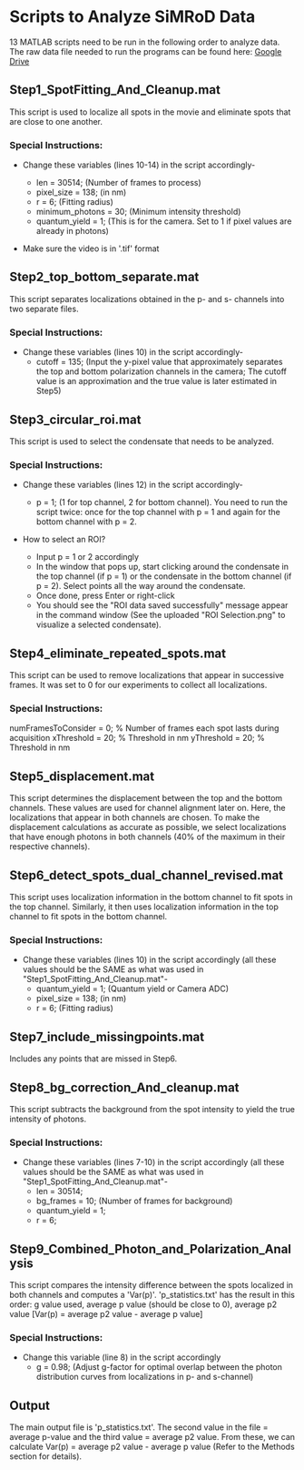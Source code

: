 # Scripts to Analyze SiMRoD Data
13 MATLAB scripts need to be run in the following order to analyze data. The raw data file needed to run the programs can be found here: [Google Drive](https://drive.google.com/file/d/1IUSJwpMGk_dcX42QlKU_NMDPEnKeyILp/view?usp=drive_link)

## Step1_SpotFitting_And_Cleanup.mat
This script is used to localize all spots in the movie and eliminate spots that are close to one another.

### Special Instructions: 
- Change these variables (lines 10-14) in the script accordingly- 
  - len = 30514;                        (Number of frames to process)
  - pixel_size = 138;                   (in nm)
  - r = 6;                              (Fitting radius)
  - minimum_photons = 30;               (Minimum intensity threshold)
  - quantum_yield = 1;                  (This is for the camera. Set to 1 if pixel values are already in photons)

 - Make sure the video is in '.tif' format

## Step2_top_bottom_separate.mat
This script separates localizations obtained in the p- and s- channels into two separate files. 

### Special Instructions: 
- Change these variables (lines 10) in the script accordingly- 
  - cutoff = 135; (Input the y-pixel value that approximately separates the top and bottom polarization channels in the camera; The cutoff value is an approximation and the true value is later estimated in Step5)

## Step3_circular_roi.mat
This script is used to select the condensate that needs to be analyzed.

### Special Instructions: 
- Change these variables (lines 12) in the script accordingly- 
  - p = 1;  (1 for top channel, 2 for bottom channel). You need to run the script twice: once for the top channel with p = 1 and again for the bottom channel with p = 2.
 
- How to select an ROI?
  - Input p = 1 or 2 accordingly
  - In the window that pops up, start clicking around the condensate in the top channel (if p = 1) or the condensate in the bottom channel (if p = 2). Select points all the way around the condensate.
  - Once done, press Enter or right-click
  - You should see the "ROI data saved successfully" message appear in the command window
 (See the uploaded "ROI Selection.png" to visualize a selected condensate).
    

## Step4_eliminate_repeated_spots.mat
This script can be used to remove localizations that appear in successive frames. It was set to 0 for our experiments to collect all localizations. 

### Special Instructions: 
numFramesToConsider = 0; % Number of frames each spot lasts during acquisition
xThreshold = 20; % Threshold in nm
yThreshold = 20; % Threshold in nm

## Step5_displacement.mat
This script determines the displacement between the top and the bottom channels. These values are used for channel alignment later on. Here, the localizations that appear in both channels are chosen. To make the displacement calculations as accurate as possible, we select localizations that have enough photons in both channels (40% of the maximum in their respective channels). 

## Step6_detect_spots_dual_channel_revised.mat
This script uses localization information in the bottom channel to fit spots in the top channel. Similarly, it then uses localization information in the 
top channel to fit spots in the bottom channel.

### Special Instructions: 
- Change these variables (lines 10) in the script accordingly (all these values should be the SAME as what was used in "Step1_SpotFitting_And_Cleanup.mat"-
  - quantum_yield = 1; (Quantum yield or Camera ADC)
  - pixel_size = 138;  (in nm)
  - r = 6;             (Fitting radius)

## Step7_include_missingpoints.mat
Includes any points that are missed in Step6. 

## Step8_bg_correction_And_cleanup.mat
This script subtracts the background from the spot intensity to yield the true intensity of photons. 

### Special Instructions: 
- Change these variables (lines 7-10) in the script accordingly (all these values should be the SAME as what was used in "Step1_SpotFitting_And_Cleanup.mat"-
  - len = 30514; 
  - bg_frames = 10; (Number of frames for background)
  - quantum_yield = 1;
  - r = 6;

## Step9_Combined_Photon_and_Polarization_Analysis
This script compares the intensity difference between the spots localized in both channels and computes a 'Var(p)'. 
'p_statistics.txt' has the result in this order: g value used, average p value (should be close to 0), average p2 value [Var(p) = average p2 value - average p value] 

### Special Instructions: 
- Change this variable (line 8) in the script accordingly
  - g = 0.98; (Adjust g-factor for optimal overlap between the photon distribution curves from localizations in p- and s-channel)
 
## Output
The main output file is 'p_statistics.txt'. The second value in the file = average p-value and the third value = average p2 value. From these, we can calculate Var(p) = average p2 value - average p value (Refer to the Methods section for details). 
